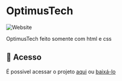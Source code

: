 # OptimusTech

![Website](https://img.shields.io/website?down_color=lightgrey&style=flat-square&logo=appveyor&down_message=offline&label=STATUS&logo=STATUS&style=for-the-badge&up_message=DESENVOLVIMENTO&url=https%3A%2F%2Fshields.io)

OptimusTech feito somente com html e css

## 📁 Acesso
É possivel acessar o projeto <a href="https://alura-book-ags4fjeq0-lucaslkj.vercel.app/">aqui</a>
ou <a href="https://github.com/lucash-barbosa/OptimusTech/archive/refs/heads/master.zip">baixá-lo</a>
